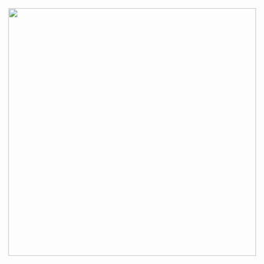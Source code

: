 
<img src="https://i.pinimg.com/originals/64/8e/58/648e58d071568bba75276ea8f632a7ad.gif"  height="500" />
